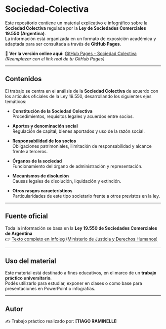 # Sociedad-Colectiva
Este repositorio contiene un material explicativo e infográfico sobre la **Sociedad Colectiva** regulada por la **Ley de Sociedades Comerciales 19.550 (Argentina)**.  
La información está organizada en un formato de exposición académica y adaptada para ser consultada a través de **GitHub Pages**.

🔗 **Ver la versión online aquí:** [GitHub Pages - Sociedad Colectiva](https://usuario.github.io/repositorio/)  
*(Reemplazar con el link real de tu GitHub Pages)*

---

## Contenidos

El trabajo se centra en el análisis de la **Sociedad Colectiva** de acuerdo con los artículos oficiales de la Ley 19.550, desarrollando los siguientes ejes temáticos:

- **Constitución de la Sociedad Colectiva**  
  Procedimientos, requisitos legales y acuerdos entre socios.  

- **Aportes y denominación social**  
  Regulación de capital, bienes aportados y uso de la razón social.  

- **Responsabilidad de los socios**  
  Obligaciones patrimoniales, ilimitación de responsabilidad y alcance frente a terceros.  

- **Órganos de la sociedad**  
  Funcionamiento del órgano de administración y representación.  

- **Mecanismos de disolución**  
  Causas legales de disolución, liquidación y extinción.  

- **Otros rasgos característicos**  
  Particularidades de este tipo societario frente a otros previstos en la ley.  

---

## Fuente oficial

Toda la información se basa en la **Ley 19.550 de Sociedades Comerciales de Argentina**  
👉 [Texto completo en Infoleg (Ministerio de Justicia y Derechos Humanos)](https://www.argentina.gob.ar/normativa/nacional/ley-19550-1620/texto)

---

## Uso del material

Este material está destinado a fines educativos, en el marco de un **trabajo práctico universitario**.  
Podés utilizarlo para estudiar, exponer en clases o como base para presentaciones en PowerPoint o infografías.

---

## Autor

✍️ Trabajo práctico realizado por: **[TIAGO RAMINELLI]**  
